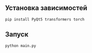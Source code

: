 ## Установка зависимостей
```
pip install PyQt5 transformers torch
```
## Запуск
```
python main.py
```
